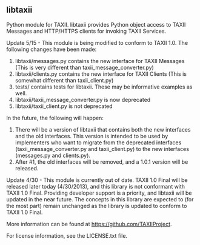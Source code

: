 libtaxii
--------

Python module for TAXII. libtaxii provides Python object access to 
TAXII Messages and HTTP/HTTPS clients for invoking TAXII Services.

Update 5/15 - This module is being modified to conform to TAXII 1.0. The following changes have been made:

1. libtaxii/messages.py contains the new interface for TAXII Messages (This is very different than taxii_message_converter.py)
2. libtaxii/clients.py contains the new interface for TAXII Clients (This is somewhat different than taxii_client.py)
3. tests/ contains tests for libtaxii. These may be informative examples as well.
4. libtaxii/taxii_message_converter.py is now deprecated
5. libtaxii/taxii_client.py is not deprecated

In the future, the following will happen:

1. There will be a version of libtaxii that contains both the new interfaces and the old interfaces. This 
version is intended to be used by implementers who want to migrate from the deprecated interfaces 
(taxii_message_converter.py and taxii_client.py) to the new interfaces (messages.py and clients.py).
2. After #1, the old interfaces will be removed, and a 1.0.1 version will be released.

Update 4/30 - This module is currently out of date. TAXII 1.0 Final will be released later today (4/30/2013), 
and this library is not conformant with TAXII 1.0 Final. Providing developer support is a priority, and libtaxii 
will be updated in the near future. The concepts in this library are expected to 
(for the most part) remain unchanged as the library is updated to conform to TAXII 1.0 Final.

More information can be found at https://github.com/TAXIIProject.

For license information, see the LICENSE.txt file.
